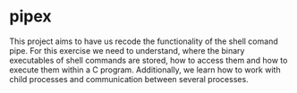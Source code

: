 # pipex
This project aims to have us recode the functionality of the shell comand pipe. For this exercise we need to understand, where the binary executables of shell commands are stored, how to access them and how to execute them within a C program. Additionally, we learn how to work with child processes and communication between several processes.
